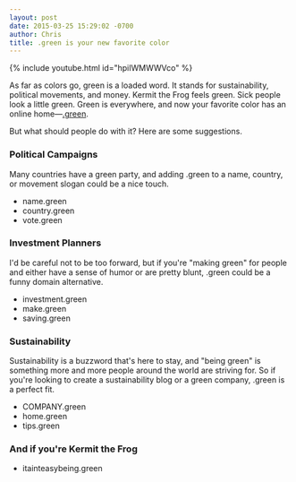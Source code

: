 ```yaml
---
layout: post
date: 2015-03-25 15:29:02 -0700
author: Chris
title: .green is your new favorite color
---
```


<!-- excerpt -->

{% include youtube.html id="hpiIWMWWVco" %}

As far as colors go, green is a loaded word. It stands for sustainability, political movements, and money. Kermit the Frog feels green. Sick people look a little green. Green is everywhere, and now your favorite color has an online home—[.green](https://iwantmyname.com/domains/dot-green). 

But what should people do with it? Here are some suggestions.

<!-- /excerpt -->

### Political Campaigns

Many countries have a green party, and adding .green to a name, country, or movement slogan could be a nice touch. 

+ name.green
+ country.green
+ vote.green

### Investment Planners

I'd be careful not to be too forward, but if you're "making green" for people and either have a sense of humor or are pretty blunt, .green could be a funny domain alternative.

+ investment.green
+ make.green
+ saving.green

### Sustainability

Sustainability is a buzzword that's here to stay, and "being green" is something more and more people around the world are striving for. So if you're looking to create a sustainability blog or a green company, .green is a perfect fit. 

+ COMPANY.green
+ home.green
+ tips.green

### And if you're Kermit the Frog

+ itainteasybeing.green 
